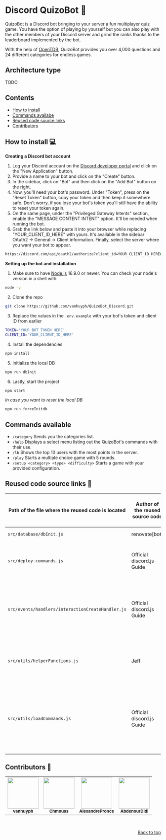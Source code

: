 # Discord QuizoBot :robot:
QuizoBot is a Discord bot bringing to your server a fun multiplayer quiz game. You have the option of playing by yourself but you can also play with the other members of your Discord server and grind the ranks thanks to the leaderboard implemented by the bot.

With the help of [OpenTDB](https://opentdb.com/), QuizoBot provides you over 4,000 questions and 24 different categories for endless games.

## Architecture type
TODO

## Contents
* [How to install](#how-to-install-computer)
* [Commands availabe](#commands-available)
* [Reused code source links](#reused-code-source-links-sparkling_heart)
* [Contributors](#contributors-star2)

## How to install :computer:
**Creating a Discord bot account**
1. Log your Discord account on the [Discord developer portal](https://discord.com/developers/applications) and click on the "New Application" button.
2. Provide a name to your bot and click on the "Create" button.
3. In the sidebar, click on "Bot" and then click on the "Add Bot" button on the right.
4. Now, you'll need your bot's password. Under "Token", press on the "Reset Token" button, copy your token and then keep it somewhere safe. Don't worry, if you lose your bot's token you'll still have the ability to reset your token again.
5. On the same page, under the "Privileged Gateway Intents" section, enable the "MESSAGE CONTENT INTENT" option. It'll be needed when running the bot.
6. Grab the link below and paste it into your browser while replacing "YOUR_CLIENT_ID_HERE" with yours. It's available in the sidebar OAuth2 -> General -> Client information. Finally, select the server where you want your bot to appear.

```sh
https://discord.com/api/oauth2/authorize?client_id=YOUR_CLIENT_ID_HERE&permissions=0&scope=bot%20applications.commands
```
**Setting up the bot and installation**
1. Make sure to have [Node.js](https://nodejs.org/en/) 16.9.0 or newer. You can check your node's version in a shell with 
```sh
node -v
```
2. Clone the repo
```sh
git clone https://github.com/vanhuyph/QuizoBot_Discord.git
```
3. Replace the values in the `.env.example` with your bot's token and client ID from earlier
```sh
TOKEN='YOUR_BOT_TOKEN_HERE'
CLIENT_ID='YOUR_CLIENT_ID_HERE'
```
4. Install the dependencies
```sh
npm install
```
5. Initialize the local DB
```sh
npm run dbInit
```
6. Lastly, start the project
```sh
npm start
```
*In case you want to reset the local DB*
```sh
npm run forceInitdb
```

## Commands available
* `/category` Sends you the categories list.
* `/help` Displays a select menu listing out the QuizoBot's commands with their use.
* `/lb` Shows the top 10 users with the most points in the server.
* `/play` Starts a multiple choice game with 5 rounds.
* `/setup <category> <type> <difficulty>` Starts a game with your provided configuration.

## Reused code source links :sparkling_heart:
Path of the file where the reused code is located  | Author of the reused source code | URL where reused code is available | Reason for the reuse of the code
------------- | ------------- | ------------- | -------------
`src/database/dbInit.js`  | renovate[bot]  | [Here](https://sequelize.org/docs/v6/getting-started/)  | Connecting to the DB.
`src/deploy-commands.js`  | Official discord.js Guide  | [Here](https://discordjs.guide/creating-your-bot/command-deployment.html#guild-commands)  | Register and update the slash commands for the bot application.
`src/events/handlers/interactionCreateHandler.js`  | Official discord.js Guide  | [Here](https://discordjs.guide/creating-your-bot/command-handling.html#executing-commands)  | Get the information of the matching command dynamically and call its execute method
`src/utils/helperFunctions.js`  | Jeff  | [Here](https://stackoverflow.com/questions/6274339/how-can-i-shuffle-an-array)  | Shuffling an array using the modern version of the Fisher–Yates algorithm.
`src/utils/loadCommands.js`  | Official discord.js Guide  | [Here](https://discordjs.guide/creating-your-bot/command-handling.html#loading-command-files)  | Retrieve our command files dynamically in the commands folder, to load them on the bot startup.

## Contributors :star2:
<table>
  <tr>
    <td align="center">
      <a href="https://github.com/vanhuyph">
        <img
          src="https://avatars.githubusercontent.com/u/73757636?v=4"
          width="100"
        />
        <br />
        <sub>
          <b>vanhuyph</b>
        </sub>
      </a>
    </td>
    <td align="center">
      <a href="https://github.com/Chmouss">
        <img
          src="https://avatars.githubusercontent.com/u/61546233?v=4"
          width="100"
        />
        <br />
        <sub>
          <b>Chmouss</b>
        </sub>
      </a>
    </td>
    <td align="center">
      <a href="https://github.com/AlexandrePronce">
        <img
          src="https://avatars.githubusercontent.com/u/72044480?v=4"
          width="100"
        />
        <br />
        <sub>
          <b>AlexandrePronce</b>
        </sub>
      </a>
    </td>
    <td align="center">
      <a href="https://github.com/AbdenourDidi">
        <img
          src="https://avatars.githubusercontent.com/u/90783777?v=4"
          width="100"
        />
        <br />
        <sub>
          <b>AbdenourDidi</b>
        </sub>
      </a>
    </td>
  </tr>
</table>
<br>
<p align="right"><a href="#contents">Back to top</a></p>